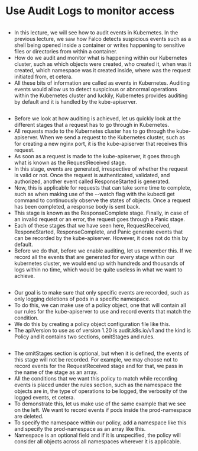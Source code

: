 # Use Audit Logs to monitor access

<figure><img src="../.gitbook/assets/KodeKloud-Kubernetes-CKS-060-monitoring-logging-runtime-security_page-0040.jpg" alt=""><figcaption></figcaption></figure>

* In this lecture, we will see how to audit events in Kubernetes. In the previous lecture, we saw how Falco detects suspicious events such as a shell being opened inside a container or writes happening to sensitive files or directories from within a container.&#x20;
* How do we audit and monitor what is happening within our Kubernetes cluster, such as which objects were created, who created it, when was it created, which namespace was it created inside, where was the request initiated from, et cetera.
* &#x20;All these bits of information are called as events in Kubernetes. Auditing events would allow us to detect suspicious or abnormal operations within the Kubernetes cluster and luckily, Kubernetes provides auditing by default and it is handled by the kube-apiserver.

<figure><img src="../.gitbook/assets/KodeKloud-Kubernetes-CKS-060-monitoring-logging-runtime-security_page-0041.jpg" alt=""><figcaption></figcaption></figure>

* Before we look at how auditing is achieved, let us quickly look at the different stages that a request has to go through in Kubernetes.
* &#x20;All requests made to the Kubernetes cluster has to go through the kube-apiserver. When we send a request to the Kubernetes cluster, such as for creating a new nginx port, it is the kube-apiserver that receives this request.
* &#x20;As soon as a request is made to the kube-apiserver, it goes through what is known as the RequestReceived stage.&#x20;
* In this stage, events are generated, irrespective of whether the request is valid or not. Once the request is authenticated, validated, and authorized, another event called ResponseStarted is generated.
* Now, this is applicable for requests that can take some time to complete, such as when making use of the --watch flag with the kubectl get command to continuously observe the states of objects. Once a request has been completed, a response body is sent back.
* This stage is known as the ResponseComplete stage. Finally, in case of an invalid request or an error, the request goes through a Panic stage.
* &#x20;Each of these stages that we have seen here, RequestReceived, ResponeStarted, ResponseComplete, and Panic generate events that can be recorded by the kube-apiserver. However, it does not do this by default.
* &#x20;Before we do that, before we enable auditing, let us remember this. If we record all the events that are generated for every stage within our kubernetes cluster, we would end up with hundreds and thousands of logs within no time, which would be quite useless in what we want to achieve.

<figure><img src="../.gitbook/assets/KodeKloud-Kubernetes-CKS-060-monitoring-logging-runtime-security_page-0042.jpg" alt=""><figcaption></figcaption></figure>

* Our goal is to make sure that only specific events are recorded, such as only logging deletions of pods in a specific namespace.&#x20;
* To do this, we can make use of a policy object, one that will contain all our rules for the kube-apiserver to use and record events that match the condition.
* &#x20;We do this by creating a policy object configuration file like this.&#x20;
* The apiVersion to use as of version 1.20 is audit.k8s.io/v1 and the kind is Policy and it contains two sections, omitStages and rules.

<figure><img src="../.gitbook/assets/KodeKloud-Kubernetes-CKS-060-monitoring-logging-runtime-security_page-0043.jpg" alt=""><figcaption></figcaption></figure>

* The omitStages section is optional, but when it is defined, the events of this stage will not be recorded. For example, we may choose not to record events for the RequestReceived stage and for that, we pass in the name of the stage as an array.&#x20;
* All the conditions that we want this policy to match while recording events is placed under the rules section, such as the namespace the objects are in, the type of operations to be logged, the verbosity of the logged events, et cetera.&#x20;
* To demonstrate this, let us make use of the same example that we see on the left. We want to record events if pods inside the prod-namespace are deleted.&#x20;
* To specify the namespace within our policy, add a namespace like this and specify the prod-namespace as an array like this.&#x20;
* Namespace is an optional field and if it is unspecified, the policy will consider all objects across all namespaces wherever it is applicable.

<figure><img src="../.gitbook/assets/KodeKloud-Kubernetes-CKS-060-monitoring-logging-runtime-security_page-0044.jpg" alt=""><figcaption></figcaption></figure>

<figure><img src="../.gitbook/assets/KodeKloud-Kubernetes-CKS-060-monitoring-logging-runtime-security_page-0045.jpg" alt=""><figcaption></figcaption></figure>

<figure><img src="../.gitbook/assets/KodeKloud-Kubernetes-CKS-060-monitoring-logging-runtime-security_page-0046.jpg" alt=""><figcaption></figcaption></figure>

<figure><img src="../.gitbook/assets/KodeKloud-Kubernetes-CKS-060-monitoring-logging-runtime-security_page-0047.jpg" alt=""><figcaption></figcaption></figure>

<figure><img src="../.gitbook/assets/KodeKloud-Kubernetes-CKS-060-monitoring-logging-runtime-security_page-0048.jpg" alt=""><figcaption></figcaption></figure>

<figure><img src="../.gitbook/assets/KodeKloud-Kubernetes-CKS-060-monitoring-logging-runtime-security_page-0049.jpg" alt=""><figcaption></figcaption></figure>

<figure><img src="../.gitbook/assets/KodeKloud-Kubernetes-CKS-060-monitoring-logging-runtime-security_page-0050.jpg" alt=""><figcaption></figcaption></figure>

<figure><img src="../.gitbook/assets/KodeKloud-Kubernetes-CKS-060-monitoring-logging-runtime-security_page-0051.jpg" alt=""><figcaption></figcaption></figure>
